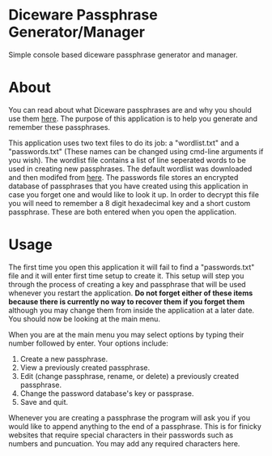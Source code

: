# Diceware Passphrase Generator/Manager
Simple console based diceware passphrase generator and manager.

# About
You can read about what Diceware passphrases are and why you should use them [here](https://www.eff.org/deeplinks/2016/07/new-wordlists-random-passphrases).
The purpose of this application is to help you generate and remember these passphrases.

This application uses two text files to do its job: a "wordlist.txt" and a "passwords.txt" (These names can be changed using cmd-line arguments if you wish).
The wordlist file contains a list of line seperated words to be used in creating new passphrases. The default wordlist was downloaded and then modifed from [here](https://www.eff.org/files/2016/07/18/eff_large_wordlist.txt).
The passwords file stores an encrypted database of passphrases that you have created using this application in case you forget one and would like to look it up.
In order to decrypt this file you will need to remember a 8 digit hexadecimal key and a short custom passphrase. These are both entered when you open the application.

# Usage
The first time you open this application it will fail to find a "passwords.txt" file and it will enter first time setup to create it. 
This setup will step you through the process of creating a key and passphrase that will be used whenever you restart the application. **Do not forget either of these items because there is currently no way to recover them if you forget them**
although you may change them from inside the application at a later date. You should now be looking at the main menu. 

When you are at the main menu you may select options by typing their number followed by enter. Your options include:
1. Create a new passphrase.
2. View a previously created passphrase.
3. Edit (change passphrase, rename, or delete) a previously created passphrase.
4. Change the password database's key or passprase.
5. Save and quit.

Whenever you are creating a passphrase the program will ask you if you would like to append anything to the end of a passphrase. This is for finicky websites that require special characters in their passwords such as numbers and puncuation. You may add any required characters here.
